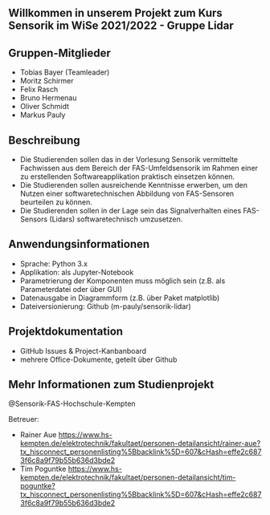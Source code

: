 ## Willkommen in unserem Projekt zum Kurs Sensorik im WiSe 2021/2022 - Gruppe Lidar 

## Gruppen-Mitglieder
- Tobias Bayer (Teamleader) 
- Moritz Schirmer
- Felix Rasch
- Bruno Hermenau
- Oliver Schmidt
- Markus Pauly

## Beschreibung
- Die Studierenden sollen das in der Vorlesung Sensorik vermittelte Fachwissen aus dem Bereich der FAS-Umfeldsensorik im Rahmen einer zu erstellenden Softwareapplikation praktisch einsetzen können.
- Die Studierenden sollen ausreichende Kenntnisse erwerben, um den Nutzen einer softwaretechnischen Abbildung von FAS-Sensoren beurteilen zu können.
- Die Studierenden sollen in der Lage sein das Signalverhalten eines FAS-Sensors (Lidars) softwaretechnisch umzusetzen.

## Anwendungsinformationen
- Sprache: Python 3.x
- Applikation: als Jupyter-Notebook
- Parametrierung der Komponenten muss möglich sein (z.B. als Parameterdatei oder über GUI)
- Datenausgabe in Diagrammform (z.B. über Paket matplotlib)
- Dateiversionierung: Github (m-pauly/sensorik-lidar)

## Projektdokumentation
- GitHub Issues & Project-Kanbanboard
- mehrere Office-Dokumente, geteilt über Github

## Mehr Informationen zum Studienprojekt
@Sensorik-FAS-Hochschule-Kempten

Betreuer: 
- Rainer Aue https://www.hs-kempten.de/elektrotechnik/fakultaet/personen-detailansicht/rainer-aue?tx_hisconnect_personenlisting%5Bbacklink%5D=607&cHash=effe2c6873f6c8a9f79b55b636d3bde2
- Tim Poguntke https://www.hs-kempten.de/elektrotechnik/fakultaet/personen-detailansicht/tim-poguntke?tx_hisconnect_personenlisting%5Bbacklink%5D=607&cHash=effe2c6873f6c8a9f79b55b636d3bde2
